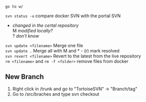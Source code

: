 `go to w/`


`svn status -u` compare docker SVN with the portal SVN


* _changed in the certal repository_  
M _modified locally?_  
? _don't know_  

`svn update <filename>` Merge one file  
`svn update .` Merge all with M and * - (r) mark resolved  
`svn revert <filename>` Revert to the latest from the live repository  
`rm <filename>` and `rm -f <folder>`  remove files from docker

## New Branch

1. Right click in /trunk and go to "TortoiseSVN" -> "Branch/tag"  
2. Go to /src/braches and type svn checkout <url of the branch>  
